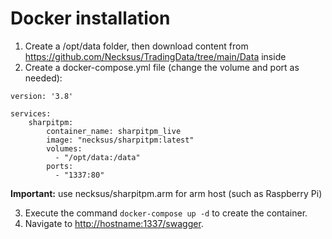 # Docker installation

1) Create a /opt/data folder, then download content from https://github.com/Necksus/TradingData/tree/main/Data inside
2) Create a docker-compose.yml file (change the volume and port as needed):

```
version: '3.8'

services:
    sharpitpm:
        container_name: sharpitpm_live
        image: "necksus/sharpitpm:latest"
        volumes:
          - "/opt/data:/data"
        ports:
          - "1337:80"
```

**Important:** use necksus/sharpitpm.arm for arm host (such as Raspberry Pi)

3) Execute the command `docker-compose up -d` to create the container.
4) Navigate to [http://hostname:1337/swagger](http://hostname:1337/swagger).
